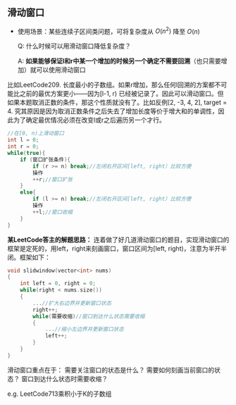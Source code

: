 ## 滑动窗口

- 使用场景：某些连续子区间类问题，可将复杂度从 $O(n^2)$ 降至 $O(n)$ 

  Q: 什么时候可以用滑动窗口降低复杂度？

  A: **如果能够保证l和r中某一个增加的时候另一个确定不需要回溯**（也只需要增加）就可以使用滑动窗口

比如LeetCode209. 长度最小的子数组。如果r增加，那么任何l回溯的方案都不可能比之前的最优方案更小——因为[l-1, r) 已经被记录了。因此可以滑动窗口。但如果本题取消正数的条件，那这个性质就没有了。比如反例[2, -3, 4, 2], target = 4. 究其原因是因为取消正数条件之后失去了增加长度等价于增大和的单调性，因此为了确定最优情况必须在改变l或r之后遍历另一个才行。

```c++
//在[0, n)上滑动窗口
int l = 0;
int r = 0;
while(true){
	if (窗口扩张条件){
		if (r >= n) break;//左闭右开区间[left, right）比较方便
		操作
        ++r;//窗口扩张
    }
    else{
        if (l >= n) break;//左闭右开区间[left, right）比较方便
        操作
        ++l;//窗口收缩
    }
}
```

**某LeetCode答主的解题思路：**
连着做了好几道滑动窗口的题目，实现滑动窗口的框架是定死的，用left，right来刻画窗口，窗口区间为[left, right)，注意为半开半闭。框架如下：

```c++
void slidwindow(vector<int> nums)
{
    int left = 0, right = 0;
    while(right < nums.size())
    {
        ...//扩大右边界并更新窗口状态
        right++;
        while(需要收缩)//窗口到达什么状态需要收缩
        {
            ...//缩小左边界并更新窗口状态
            left++;
        }
    }
}
```

滑动窗口重点在于：
需要关注窗口的状态是什么？
需要如何刻画当前窗口的状态？
窗口到达什么状态时需要收缩？



e.g. LeetCode713乘积小于K的子数组